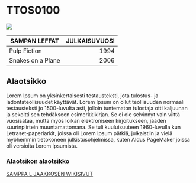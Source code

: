 # TTOS0100

![](http://a5.files.biography.com/image/upload/c_fill,cs_srgb,dpr_1.0,g_face,h_300,q_80,w_300/MTIwNjA4NjM0MDM0NDIzMzA4.jpg)

| SAMPAN LEFFAT | JULKAISUVUOSI |
|---------------|--------------:|
|Pulp Fiction | 1994 |
|Snakes on a Plane | 2006 |

## Alaotsikko

Lorem Ipsum on yksinkertaisesti testausteksti, jota tulostus- ja ladontateollisuudet käyttävät. Lorem Ipsum on ollut teollisuuden normaali testausteksti jo 1500-luvulta asti, jolloin tuntematon tulostaja otti kaljuunan ja sekoitti sen tehdäkseen esimerkkikirjan. Se ei ole selvinnyt vain viittä vuosisataa, mutta myös loikan elektroniseen kirjoitukseen, jääden suurinpiirtein muuntamattomana. Se tuli kuuluisuuteen 1960-luvulla kun Letraset-paperiarkit, joissa oli Lorem Ipsum pätkiä, julkaistiin ja vielä myöhemmin tietokoneen julkistusohjelmissa, kuten Aldus PageMaker joissa oli versioita Lorem Ipsumista.

### Alaotsikon alaotsikko

[SAMPPA L JAAKKOSEN WIKISIVUT](https://fi.wikipedia.org/wiki/Samuel_L._Jackson)

